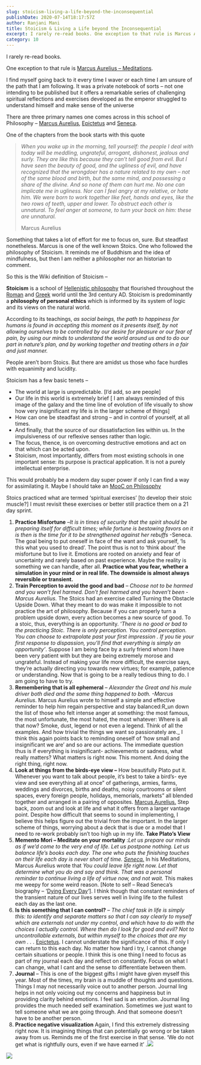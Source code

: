 ```yaml
---
slug: stoicism-living-a-life-beyond-the-inconsequential
publishDate: 2020-07-14T18:17:57Z
author: Ranjani Mani
title: Stoicism & Living a Life beyond the Inconsequential 
excerpt: I rarely re-read books. One exception to that rule is Marcus Aurelius – Meditations. I find myself going back to it every time I waver or each time I am unsure of the path that I am following. It was a private notebook of sorts – not one intending to be published but it offers  ... 
category: 10
---
```


I rarely re-read books. 

One exception to that rule is [Marcus Aurelius – Meditations](https://www.goodreads.com/book/show/30659.Meditations). 

I find myself going back to it every time I waver or each time I am unsure of the path that I am following. It was a private notebook of sorts – not one intending to be published but it offers a remarkable series of challenging spiritual reflections and exercises developed as the emperor struggled to understand himself and make sense of the universe

There are three primary names one comes across in this school of Philosophy – [Marcus Aurelius](https://en.wikipedia.org/wiki/Marcus%5FAurelius), [Epictetus](https://en.wikipedia.org/wiki/Epictetus) and [Seneca](https://en.wikipedia.org/wiki/Seneca%5Fthe%5FYounger).

One of the chapters from the book starts with this quote 

> _When you wake up in the morning, tell yourself: the people I deal with today will be meddling, ungrateful, arrogant, dishonest, jealous and surly. They are like this because they can’t tell good from evil. But I have seen the beauty of good, and the ugliness of evil, and have recognized that the wrongdoer has a nature related to my own – not of the same blood and birth, but the same mind, and possessing a share of the divine. And so none of them can hurt me. No one can implicate me in ugliness. Nor can I feel angry at my relative, or hate him. We were born to work together like feet, hands and eyes, like the two rows of teeth, upper and lower. To obstruct each other is unnatural. To feel anger at someone, to turn your back on him: these are unnatural._
> 
> Marcus Aurelius

Something that takes a lot of effort for me to focus on, sure. But steadfast nonetheless. Marcus is one of the well known Stoics. One who followed the philosophy of Stoicism. It reminds me of Buddhism and the idea of mindfulness, but then I am neither a philosopher nor an historian to comment.

So this is the Wiki definition of Stoicism –

**Stoicism** is a school of [Hellenistic philosophy](https://en.wikipedia.org/wiki/Hellenistic%5Fphilosophy) that flourished throughout the [Roman](https://en.wikipedia.org/wiki/Ancient%5FRome) and [Greek](https://en.wikipedia.org/wiki/Roman%5FGreece) world until the 3rd century AD. Stoicism is predominantly a **philosophy of personal ethics** which is informed by its system of logic and its views on the natural world.

According to its teachings, _as social beings, the path to happiness for humans is found in accepting this moment as it presents itself, by not allowing ourselves to be controlled by our desire for pleasure or our fear of pain, by using our minds to understand the world around us and to do our part in nature’s plan, and by working together and treating others in a fair and just manner._

People aren’t born Stoics. But there are amidst us those who face hurdles with equanimity and lucidity.

Stoicism has a few basic tenets –

* The world at large is unpredictable. \[I’d add, so are people\]
* Our life in this world is extremely brief \[ I am always reminded of this image of the galaxy and the time line of evolution of life visually to show how very insignificant my life is in the larger scheme of things\]
* How can one be steadfast and strong – and in control of yourself, at all times.
* And finally, that the source of our dissatisfaction lies within us. In the impulsiveness of our reflexive senses rather than logic.
* The focus, thence, is on overcoming destructive emotions and act on that which can be acted upon.
* Stoicism, most importantly, differs from most existing schools in one important sense: its purpose is practical application. It is not a purely intellectual enterprise.

This would probably be a modern day super power if only I can find a way for assimilating it. Maybe I should take an [MooC on Philosophy](https://www.coursera.org/learn/philosophy#syllabus)

Stoics practiced what are termed ‘spiritual exercises’ \[to develop their stoic muscle?\] I must revisit these exercises or better still practice them on a 21 day sprint.

1. **Practice Misfortune** –_It is in times of security that the spirit should be preparing itself for difficult times; while fortune is bestowing favors on it is then is the time for it to be strengthened against her rebuffs_ \-Seneca. The goal being to put oneself in face of the want and ask yourself, ‘Is this what you used to dread’. The point thus is not to ‘think about’ the misfortune but to live it. Emotions are rooted on anxiety and fear of uncertainty and rarely based on past experience. Maybe the reality is something we can handle, after all. **Practice what you fear, whether a simulation in your mind or in real life. The downside is almost always reversible or transient.**
2. **Train Perception to avoid the good and bad** – _Choose not to be harmed and you won’t feel harmed. Don’t feel harmed and you haven’t been -Marcus Aurelius._ The Stoics had an exercise called Turning the Obstacle Upside Down. What they meant to do was make it impossible to not practice the art of philosophy. Because if you can properly turn a problem upside down, every action becomes a new source of good. To a stoic, thus, everything is an opportunity. ‘_There is no good or bad to the practicing Stoic. There is only perception. You control perception. You can choose to extrapolate past your first impression . If you tie your first response to dispassion, you’ll find that everything is simply an opportunity’_. Suppose I am being face by a surly friend whom I have been very patient with but they are being extremely morose and ungrateful. Instead of making your life more difficult, the exercise says, they’re actually directing you towards new virtues; for example, patience or understanding. Now that is going to be a really tedious thing to do. I am going to have to try.
3. **Remembering that is all ephemeral** – _Alexander the Great and his mule driver both died and the same thing happened to both. -Marcus Aurelius_. Marcus Aurelius wrote to himself a simple and effective reminder to help him regain perspective and stay balanced:R_un down the list of those who felt intense anger at something: the most famous, the most unfortunate, the most hated, the most whatever: Where is all that now? Smoke, dust, legend or not even a legend. Think of all the examples. And how trivial the things we want so passionately are._  I think this again points back to reminding oneself of ‘how small and insignificant we are’ and so are our actions. The immediate question thus is if everything is insignificant- achievements or sadness, what really matters? What matters is right now. This moment. And doing the right thing, right now.
4. **Look at things from the birds-eye view –** How beautifully Plato put it. Whenever you want to talk about people, it’s best to take a bird’s- eye view and see everything all at once” of gatherings, armies, farms, weddings and divorces, births and deaths, noisy courtrooms or silent spaces, every foreign people, holidays, memorials, markets” all blended together and arranged in a pairing of opposites. [Marcus Aurelius.](https://dailystoic.com/marcus-aurelius/) Step back, zoom out and look at life and what it offers from a larger vantage point. Despite how difficult that seems to sound in implementing, I believe this helps figure out the trivial from the important. In the larger scheme of things, worrying about a deck that is due or a model that I need to re-work probably isn’t too high up in my life. **Take Plato’s View**
5. **Memento Mori – Meditate on your mortality** :_Let us prepare our minds as if we’d come to the very end of life. Let us postpone nothing. Let us balance life’s books each day. The one who puts the finishing touches on their life each day is never short of time. [Seneca.](https://dailystoic.com/Seneca)_ In his Meditations, Marcus Aurelius wrote that _You could leave life right now. Let that determine what you do and say and think. That was a personal reminder to continue living a life of virtue now, and not wait._ This makes me weepy for some weird reason. \[Note to self – Read Seneca’s biography – ‘[Dying Every Day](https://www.goodreads.com/book/show/18077789-dying-every-day)‘\]. I think though that constant reminders of the transient nature of our lives serves well in living life to the fullest each day as the last one.
6. **Is this something that I can control?** – _The chief task in life is simply this: to identify and separate matters so that I can say clearly to myself which are externals not under my control, and which have to do with the choices I actually control. Where then do I look for good and evil? Not to uncontrollable externals, but within myself to the choices that are my own . . ._ [Epictetus](https://www.dailystoic.com/Epictetus). I cannot understate the significance of this. If only I can return to this each day. No matter how hard i try, I cannot change certain situations or people. I think this is one thing I need to focus as part of my journal each day and reflect on constantly. Focus on what I can change, what I cant and the sense to differentiate between them.
7. **Journal** – This is one of the biggest gifts I might have given myself this year. Most of the times, my brain is a muddle of thoughts and questions. Things I may not necessarily voice out to another person. Journal ling helps in not only voicing out my concerns and happiness but in providing clarity behind emotions. I feel sad is an emotion. Journal ling provides the much needed self examination. Sometimes we just want to tell someone what we are going through. And that someone doesn’t have to be another person.
8. **Practice negative visualization** Again, I find this extremely distressing right now. It is imagining things that can potentially go wrong or be taken away from us. Reminds me of the first exercise in that sense. ‘We do not get what is rightfully ours, even if we have earned it’ .![](https://i0.wp.com/thetrifecta.in/wp-content/uploads/2018/01/7174d86d0b30afefc08923ee8cdc58c0-214x300.jpg?resize=214%2C300)

![](https://i0.wp.com/ranjanimani.com/wp-content/uploads/2020/07/Stoicism.jpg?resize=285%2C177&ssl=1)